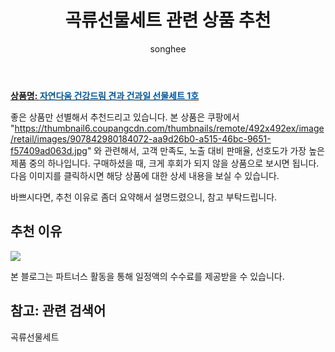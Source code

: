 ﻿---
layout: post
title:  "곡류선물세트 관련 상품 추천"
author: songhee
categories: [ 쌀/잡곡 ]
tags: [곡류선물세트]
image: https://thumbnail6.coupangcdn.com/thumbnails/remote/492x492ex/image/retail/images/907842980184072-aa9d26b0-a515-46bc-9651-f57409ad063d.jpg 
description: "쿠팡에서 곡류선물세트 관련 상품으로 가장 고객 선호도가 높은 제품 중 하나입니다."
---

<a href="https://www.coupang.com/vp/products/4745223329?itemId=6033922898&src=1139000&spec=10799999&addtag=400&ctag=4745223329&lptag=AF9102412&itime=20210910001635&pageType=PRODUCT&pageValue=4745223329&wPcid=16134107730200181414469&wRef=partners.coupangcdn.com&wTime=20210910001635&redirect=landing&traceid=V0-201-39bd4f6624c3f074&placementid=&clickBeacon=&campaignid=&contentcategory=&imgsize=&pageid=&deviceid=&token=&contenttype=&subid=&impressionid=&campaigntype=&contentkeyword=&subparam=&isAddedCart="><b>상품명: <font color='#01579B'>자연다움 건강드림 견과 건과일 선물세트 1호</font></b></a>

좋은 상품만 선별해서 추천드리고 있습니다.
본 상품은 쿠팡에서 "https://thumbnail6.coupangcdn.com/thumbnails/remote/492x492ex/image/retail/images/907842980184072-aa9d26b0-a515-46bc-9651-f57409ad063d.jpg" 와 관련해서, 고객 만족도, 노출 대비 판매율, 선호도가 가장 높은 제품 중의 하나입니다.
구매하셨을 때, 크게 후회가 되지 않을 상품으로 보시면 됩니다. 
다음 이미지를 클릭하시면 해당 상품에 대한 상세 내용을 보실 수 있습니다.

바쁘시다면, 추천 이유로 좀더 요약해서 설명드렸으니, 참고 부탁드립니다.

## 추천 이유 

<a href="https://www.coupang.com/vp/products/4745223329?itemId=6033922898&src=1139000&spec=10799999&addtag=400&ctag=4745223329&lptag=AF9102412&itime=20210910001635&pageType=PRODUCT&pageValue=4745223329&wPcid=16134107730200181414469&wRef=partners.coupangcdn.com&wTime=20210910001635&redirect=landing&traceid=V0-201-39bd4f6624c3f074&placementid=&clickBeacon=&campaignid=&contentcategory=&imgsize=&pageid=&deviceid=&token=&contenttype=&subid=&impressionid=&campaigntype=&contentkeyword=&subparam=&isAddedCart="><img src="https://thumbnail6.coupangcdn.com/thumbnails/remote/492x492ex/image/retail/images/907842980184072-aa9d26b0-a515-46bc-9651-f57409ad063d.jpg"></a> 

본 블로그는 파트너스 활동을 통해 일정액의 수수료를 제공받을 수 있습니다.

## 참고: 관련 검색어    
곡류선물세트